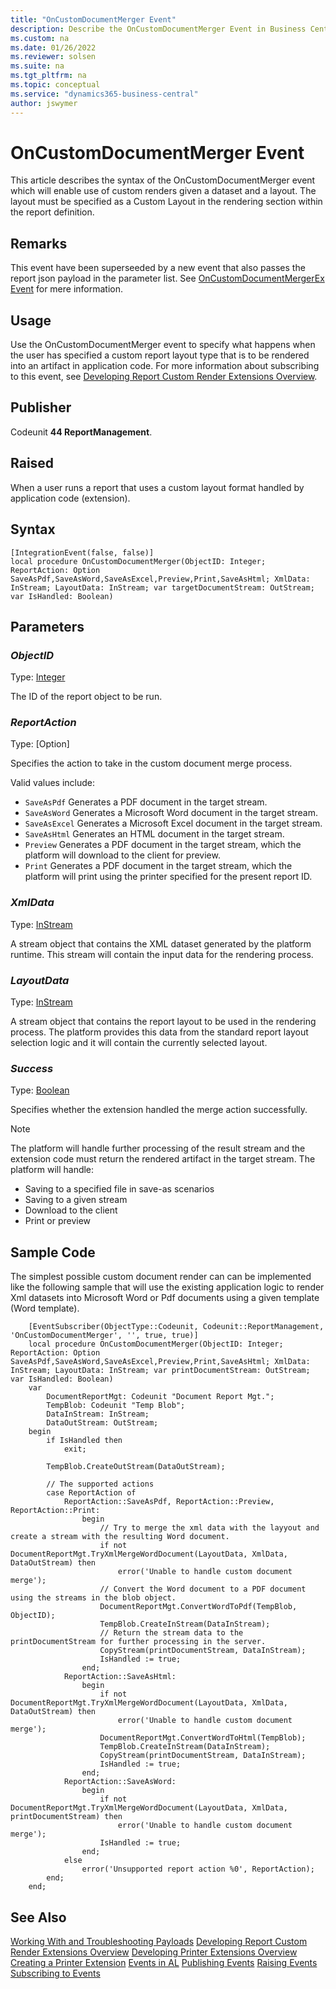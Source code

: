 ```yaml
---
title: "OnCustomDocumentMerger Event"
description: Describe the OnCustomDocumentMerger Event in Business Central.
ms.custom: na
ms.date: 01/26/2022
ms.reviewer: solsen
ms.suite: na
ms.tgt_pltfrm: na
ms.topic: conceptual
ms.service: "dynamics365-business-central"
author: jswymer
---
```


# OnCustomDocumentMerger Event

This article describes the syntax of the OnCustomDocumentMerger event which will enable use of custom renders given a dataset and a layout. The layout must be specified as a Custom Layout in the rendering section within the report definition.

## Remarks  

This event have been superseeded by a new event that also passes the report json payload in the parameter list. See [OnCustomDocumentMergerEx Event](devenv-oncustomdocumentmergerex-event.md) for mere information.

## Usage

Use the OnCustomDocumentMerger event to specify what happens when the user has specified a custom report layout type that is to be rendered into an artifact in application code. For more information about subscribing to this event, see [Developing Report Custom Render Extensions Overview](devenv-report-custom-render.md).

## Publisher

Codeunit **44 ReportManagement**.

## Raised

When a user runs a report that uses a custom layout format handled by application code (extension).

## Syntax

```AL
[IntegrationEvent(false, false)]
local procedure OnCustomDocumentMerger(ObjectID: Integer; ReportAction: Option SaveAsPdf,SaveAsWord,SaveAsExcel,Preview,Print,SaveAsHtml; XmlData: InStream; LayoutData: InStream; var targetDocumentStream: OutStream; var IsHandled: Boolean)
```

## Parameters

### *ObjectID*

Type: [Integer](methods-auto/integer/integer-data-type.md)

The ID of the report object to be run.

### *ReportAction*

Type: [Option]

Specifies the action to take in the custom document merge process.

Valid values include:

- `SaveAsPdf` Generates a PDF document in the target stream.
- `SaveAsWord` Generates a Microsoft Word document in the target stream.
- `SaveAsExcel` Generates a Microsoft Excel document in the target stream.
- `SaveAsHtml` Generates an HTML document in the target stream.
- `Preview` Generates a PDF document in the target stream, which the platform will download to the client for preview.
- `Print` Generates a PDF document in the target stream, which the platform will print using the printer specified for the present report ID.

### *XmlData*

Type: [InStream](methods-auto/instream/instream-data-type.md)

A stream object that contains the XML dataset generated by the platform runtime. This stream will contain the input data for the rendering process.

### *LayoutData*

Type: [InStream](methods-auto/instream/instream-data-type.md)

A stream object that contains the report layout to be used in the rendering process. The platform provides this data from the standard report layout selection logic and it will contain the currently selected layout.

### *Success*

Type: [Boolean](methods-auto/boolean/boolean-data-type.md)

Specifies whether the extension handled the merge action successfully.

> [!NOTE]  
> The platform will handle further processing of the result stream and the extension code must return the rendered artifact in the target stream. The platform will handle:
>
> - Saving to a specified file in save-as scenarios
> - Saving to a given stream
> - Download to the client
> - Print or preview

## Sample Code

The simplest possible custom document render can can be implemented like the following sample that will use the existing application logic to render Xml datasets into Microsoft Word or Pdf documents using a given template (Word template).

```al
    [EventSubscriber(ObjectType::Codeunit, Codeunit::ReportManagement, 'OnCustomDocumentMerger', '', true, true)]
    local procedure OnCustomDocumentMerger(ObjectID: Integer; ReportAction: Option SaveAsPdf,SaveAsWord,SaveAsExcel,Preview,Print,SaveAsHtml; XmlData: InStream; LayoutData: InStream; var printDocumentStream: OutStream; var IsHandled: Boolean)
    var
        DocumentReportMgt: Codeunit "Document Report Mgt.";
        TempBlob: Codeunit "Temp Blob";
        DataInStream: InStream;
        DataOutStream: OutStream;
    begin
        if IsHandled then
            exit;

        TempBlob.CreateOutStream(DataOutStream);

        // The supported actions
        case ReportAction of
            ReportAction::SaveAsPdf, ReportAction::Preview, ReportAction::Print:
                begin
                    // Try to merge the xml data with the layyout and create a stream with the resulting Word document.
                    if not DocumentReportMgt.TryXmlMergeWordDocument(LayoutData, XmlData, DataOutStream) then
                        error('Unable to handle custom document merge');
                    // Convert the Word document to a PDF document using the streams in the blob object.
                    DocumentReportMgt.ConvertWordToPdf(TempBlob, ObjectID);
                    TempBlob.CreateInStream(DataInStream);
                    // Return the stream data to the printDocumentStream for further processing in the server.
                    CopyStream(printDocumentStream, DataInStream);
                    IsHandled := true;
                end;
            ReportAction::SaveAsHtml:
                begin
                    if not DocumentReportMgt.TryXmlMergeWordDocument(LayoutData, XmlData, DataOutStream) then
                        error('Unable to handle custom document merge');
                    DocumentReportMgt.ConvertWordToHtml(TempBlob);
                    TempBlob.CreateInStream(DataInStream);
                    CopyStream(printDocumentStream, DataInStream);
                    IsHandled := true;
                end;
            ReportAction::SaveAsWord:
                begin
                    if not DocumentReportMgt.TryXmlMergeWordDocument(LayoutData, XmlData, printDocumentStream) then
                        error('Unable to handle custom document merge');
                    IsHandled := true;
                end;
            else
                error('Unsupported report action %0', ReportAction);
        end;
    end;
```

## See Also

[Working With and Troubleshooting Payloads](devenv-reports-troubleshoot-printing.md)
[Developing Report Custom Render Extensions Overview](devenv-report-custom-render.md)
[Developing Printer Extensions Overview](devenv-reports-printing.md)
[Creating a Printer Extension](devenv-reports-create-printer-extension.md)
[Events in AL](devenv-events-in-al.md)
[Publishing Events](devenv-publishing-events.md)
[Raising Events](devenv-raising-events.md)
[Subscribing to Events](devenv-subscribing-to-events.md)
